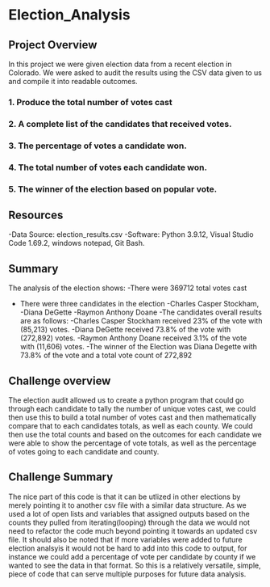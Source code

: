 # Election_Analysis

## Project Overview
In this project we were given election data from a recent election in Colorado. We were asked to audit the results using the CSV data given to us and compile it into readable outcomes.

 ### 1. Produce the total number of votes cast
 ### 2. A complete list of the candidates that received votes.
 ### 3. The percentage of votes a candidate won.
 ### 4. The total number of votes each candidate won.
 ### 5. The winner of the election based on popular vote.

## Resources
-Data Source: election_results.csv
-Software: Python 3.9.12, Visual Studio Code 1.69.2, windows notepad, Git Bash.

## Summary
The analysis of the election shows:
-There were 369712 total votes cast
- There were three candidates in the election
   -Charles Casper Stockham,
   -Diana DeGette
   -Raymon Anthony Doane
-The candidates overall results are as follows:
   -Charles Casper Stockham received 23% of the vote with (85,213) votes.
   -Diana DeGette received 73.8% of the vote with (272,892) votes.
   -Raymon Anthony Doane received 3.1% of the vote with (11,606) votes.
-The winner of the Election was Diana Degette with 73.8% of the vote and a total vote count of 272,892

## Challenge overview
The election audit allowed us to create a python program that could go through each candidate to tally the number of unique votes cast, we could then use this to build a total number of votes cast and then mathematically compare that to each candidates totals, as well as each county. We could then use the total counts and based on the outcomes for each candidate we were able to show the percentage of vote totals, as well as the percentage of votes going to each candidate and county. 
## Challenge Summary
The nice part of this code is that it can be utlized in other elections by merely pointing it to another csv file with a similar data structure. As we used a lot of open lists and variables that assigned outputs based on the counts they pulled from iterating(looping) through the data we would not need to refactor the code much beyond pointing it towards an updated csv file. It should also be noted that if more variables were added to future election analsyis it would not be hard to add into this code to output, for instance we could add a percentage of vote per candidate by county if we wanted to see the data in that format. So this is a relatively versatile, simple, piece of code that can serve multiple purposes for future data analysis.
